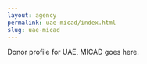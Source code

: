 ```yaml
---
layout: agency
permalink: uae-micad/index.html
slug: uae-micad
---
```


Donor profile for UAE, MICAD goes here.
